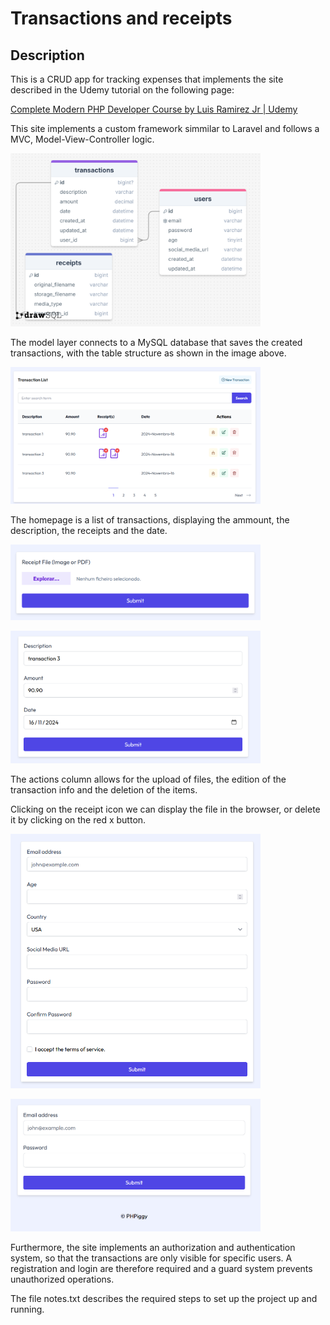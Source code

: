 # Transactions and receipts

## Description

This is a CRUD app for tracking expenses that implements the site described in the Udemy tutorial on the following page:

[Complete Modern PHP Developer Course by Luis Ramirez Jr | Udemy](https://www.udemy.com/share/109g543@XJzHJ0Aen-pd1mi_PNdjRcoViTL3U4BKx61Iim_9eh-4WyQMeOp3ePtKB6wjlgDLQQ==/ 
"Complete Modern PHP Developer Course by Luis Ramirez Jr | Udemy")

This site implements a custom framework simmilar to Laravel and follows a MVC, Model-View-Controller
logic.

<img alt="ticket form 1" 
src="https://github.com/anmv921/php-udemy/blob/master/readme_images/drawSQL-image-export-2024-11-27.png" 
width="400px" />

The model layer connects to a MySQL database that saves the created transactions, with the table structure as
shown in the image above.

<img alt="ticket form 1" 
src="https://github.com/anmv921/php-udemy/blob/master/readme_images/home2.png" 
width="400px" />

The homepage is a list of transactions, displaying the ammount, the description, the receipts and the date.

<img alt="ticket form 1" 
src="https://github.com/anmv921/php-udemy/blob/master/readme_images/files.png" 
width="400px" />

<img alt="ticket form 1" 
src="https://github.com/anmv921/php-udemy/blob/master/readme_images/edit.png" 
width="400px" />

The actions column allows for the upload of files, the edition of the transaction info and the deletion of the items.

Clicking on the receipt icon we can display the file in the browser, or delete it by clicking on the red x button.

<img alt="ticket form 1" 
src="https://github.com/anmv921/php-udemy/blob/master/readme_images/register.png" 
width="400px" />

<img alt="ticket form 1" 
src="https://github.com/anmv921/php-udemy/blob/master/readme_images/login.png" 
width="400px" />

Furthermore, the site implements an authorization and authentication system, so that the transactions are
only visible for specific users. A registration and login are therefore required and a guard system prevents
unauthorized operations.

The file notes.txt describes the required steps to set up the project up and running.